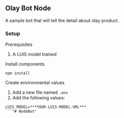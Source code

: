## Olay Bot Node

A sample bot that will tell the detail about olay product.

### Setup

Prerequisites

1. A LUIS model trained

Install components

```
npm install
```

Create environmental values

1. Add a new file named `.env`
2. Add the following values:
```
LUIS_MODEL=***YOUR-LUIS-MODEL-URL***
```"# NodeBot" 
